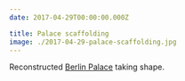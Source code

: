 ```yaml
---
date: 2017-04-29T00:00:00.000Z

title: Palace scaffolding
image: ./2017-04-29-palace-scaffolding.jpg
---
```


Reconstructed [Berlin Palace](https://en.wikipedia.org/wiki/Berlin_Palace) taking shape.
